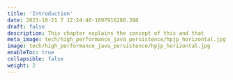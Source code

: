 ```yaml
---
title: 'Introduction'
date: 2023-10-21 T 12:24:40-1697916280.398
draft: false
description: This chapter explains the concept of this and that
meta_image: tech/high_performance_java_persistence/hpjp_horizontal.jpg
image: tech/high_performance_java_persistence/hpjp_horizontal.jpg
enableToc: true
collapsible: false
weight: 2
---
```

